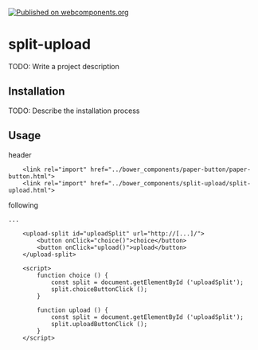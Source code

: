 [![Published on webcomponents.org](https://img.shields.io/badge/webcomponents.org-published-blue.svg)](https://www.webcomponents.org/element/owner/my-element)

# split-upload
TODO: Write a project description

## Installation
TODO: Describe the installation process

## Usage

header

```
    <link rel="import" href="../bower_components/paper-button/paper-button.html">
    <link rel="import" href="../bower_components/split-upload/split-upload.html">
```


following

```
...

    <upload-split id="uploadSplit" url="http://[...]/">
        <button onClick="choice()">choice</button>
        <button onClick="upload()">upload</button>
    </upload-split>
    
    <script>
        function choice () {
            const split = document.getElementById ('uploadSplit');
            split.choiceButtonClick ();
        }
    
        function upload () {
            const split = document.getElementById ('uploadSplit');
            split.uploadButtonClick ();
        }
    </script>
```
